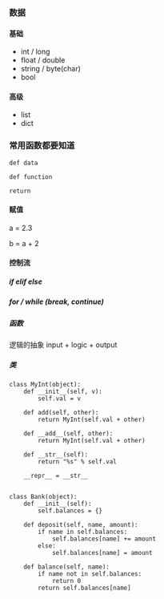 ### 数据

#### 基础
* int / long
* float / double
* string / byte(char)
* bool 

#### 高级
* list 
* dict

### 常用函数都要知道

```
def data

def function 

return 
```

#### 赋值
a = 2.3

b = a + 2

#### 控制流

##### if elif else

##### for / while (break, continue)

##### 函数
逻辑的抽象 input + logic + output

##### 类
```
class MyInt(object):
    def __init__(self, v):
        self.val = v

    def add(self, other):
        return MyInt(self.val + other)

    def __add__(self, other):
        return MyInt(self.val + other)

    def __str__(self):
        return "%s" % self.val

    __repr__ = __str__


class Bank(object):
    def __init__(self):
        self.balances = {}

    def deposit(self, name, amount):
        if name in self.balances:
            self.balances[name] += amount
        else:
            self.balances[name] = amount

    def balance(self, name):
        if name not in self.balances:
            return 0
        return self.balances[name]

```

